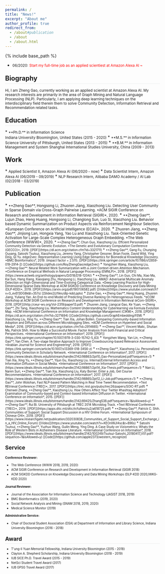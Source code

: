 ```yaml
---
permalink: /
title: "News!"
excerpt: "About me"
author_profile: true
redirect_from: 
  - /about#publication
  - /about
  - /about.html
---
```

<style>
.page__content p {
    margin: 0 0 0em;
}
p{
    /*margin: 0;*/
    /*padding: -30;*/
    /*line-height: 15px;*/
}
a{
	color:#7c1313;
}
ul{
    /*margin: 0;*/
    /*padding: -30;*/
    line-height: 15px;
    margin-block-start: 0em;
    margin-block-end: 0em;
}
ul li, ol li {
    margin-bottom: 0.em;
}
h1, h2, h3, h4, h5, h6 {
	padding-bottom: 0.2em;
	margin: 1em 0 0.5em;
	border-bottom: 2px solid #f2f3f3;
}
</style>
{% include base_path %} 
* <small>06/2020:</small> <small style="color:red">Start my full-time job as an applied scientiest at Amazon Alexa AI ~</small>  
<!-- * <small> 10/2019:</small> <small style="color:red">I am about to graduate in 2020 Spring and will join Amazon Alexa AI as an applied Scientist! </small>   -->
<h2 id="biography"> Biography</h2>  

<small> Hi, I am Zheng Gao, currently working as an applied scientist at Amazon Alexa AI. My research interests are primarily in the area of Graph Mining and Natural Language Processing (NLP). Particularly, I am applying deep learning techniques on the interdisciplinary field therein them to solve Community Detection, Information Retrieval and Recommendation related tasks.</small>

<h2 id="education"> Education</h2>  
* <small>**Ph.D.** in Information Science <br>
    Indiana University Bloomington, United States (2015 - 2020)</small> 
* <small>**M.S.** in Information Science  
    University of Pittsburgh, United States (2013 - 2015)</small>  
* <small>**B.M.** in Information Management and System  
    Shanghai International Studies University, China (2009 - 2013)</small> 

<h2 id="work">Work</h2> 
* <small>Applied Scientist II, Amazon Alexa AI (06/2020 - now)</small> 
* <small>Data Scientist Intern, Amazon Alexa AI (06/2019 - 09/2019)</small>  
* <small>NLP Research Intern, Alibaba DAMO Academy / AI Lab (02/2018 - 03/2019)</small>

<h2 id="publication">Publication</h2> 
* <small>**Zheng Gao**, Hongsong Li, Zhuoren Jiang, Xiaozhong Liu. Detecting User Community in Sparse Domain via Cross-Graph Pairwise Learning. *ACM SIGIR Conference on Research and Development in Information Retrieval (SIGIR)*, 2020.</small>
* <small>**Zheng Gao**, Lujun Zhao, Heng Huang, Hongsong Li, Changlong Sun, Luo Si, Xiaozhong Liu. Behavior based Dynamic Summarization on Product Aspects via Reinforcement Neighbour Selection. *European Conference on Artificial Intelligence (ECAI)*, 2020.</small>
* <small>Zhuoren Jiang, **Zheng Gao**, Jinjiong Lan, Hongxia Yang, Yao Lu and Xiaozhong Liu. Task-Oriented Genetic Activation for Large-Scale Complex Heterogeneous Graph Embedding. *The Web Conference (WWW)*, 2020.
* <small>**Zheng Gao**, Chun Guo, Xiaozhong Liu. Effcient Personalized Community Detection via Genetic Evolution. *The Genetic and Evolutionary Computation Conference (GECCO)*, 2019. [[PDF]](https://dl.acm.org/citation.cfm?id=3321711)</small>
* <small>**Zheng Gao**, Gang Fu, Chunping Ouyang, Satoshi Tsutsui, Xiaozhong Liu, Jeremy Yang, Christopher Gessner, Brian Foote, David Wild, Ying Ding, Qi Yu. edge2vec: Representation Learning Using Edge Semantics for Biomedical Knowledge Discovery. *BMC Bioinformatics*, 2019. (impact factor = 2.511). [[PDF]](https://link.springer.com/article/10.1186/s12859-019-2914-2) [[Code]](https://github.com/RoyZhengGao/edge2vec)</small>
* <small>Yongzhen Wang, Xiaozhong Liu, **Zheng Gao**. Neural Related Work Summarization with a Joint
Context-driven Attention Mechanism. *Conference on Empirical Methods in Natural Language Processing (EMNLP)*, 2018. [[PDF]](https://www.aclweb.org/anthology/papers/D/D18/D18-1204/)</small>
* <small>**Zheng Gao**, Lin Guo, Chi Ma, Xiao Ma, Kai Sun, Hang Xiang, Xiaoqiang Zhu, Hongsong Li,
Xiaozhong Liu. AMAD: Adversarial Multiscale Anomaly Detection on High-Dimensional and Time-Evolving Categorical Data. *Deep Learning Practice for High-Dimensional Sparse Data Workshop at ACM SIGKDD Conference on Knowledge Discovery and Data Mining (DLP-KDD)*, 2019. [[PDF]](https://arxiv.org/pdf/1907.06582.pdf) [[Video]](https://www.youtube.com/watch?v=G_evEf3DG8k&t=357s) [[Slides]](/files/dlp-kdd.pptx)</small>
* <small>Zizhe Gao, **Zheng Gao**, Heng Huang, Zhuoren Jiang, Yuliang Yan. An End-to-end Model of Predicting Diverse Ranking On Heterogeneous Feeds. *eCOM Workshop at ACM SIGIR Conference on Research and Development in Information Retrieval (eCom-SIGIR)*, 2018. [[PDF]](http://ceur-ws.org/Vol-2319/paper13.pdf)</small>
* <small>Zhuoren Jiang, Liangcai Gao, Ke Yuan, **Zheng Gao**, Zhi Tang, Xiaozhong Liu. Mathematics Content Understanding for Cyberlearning via Formula Evolution Map. *ACM International Conference on
Information and Knowledge Management (CIKM)*, 2018. [[PDF]](https://dl.acm.org/citation.cfm?id=3271694) [[Code]](https://github.com/GraphEmbedding/FEM)</small>
* <small>Xiaozhong Liu, Xing Yu, **Zheng Gao**, Tian Xia, Johan Bollen. Comparing Community-based Information Adoption and Diffusion across Different Microblogging Sites. *ACM Conference on Hypertext and Social Media*, 2016. [[PDF]](https://dl.acm.org/citation.cfm?id=2914665)</small>
* <small>**Zheng Gao**, Vincent Malic, Shutian Ma, Patrick Shih. How to Make a Successful Movie: Factor Analysis from both Financial and Critical Perspectives. *International Conference on Information*, 2019. [[PDF]](https://link.springer.com/chapter/10.1007/978-3-030-15742-5_63)</small>
* <small>Yongzhen Wang, Yan Lin, **Zheng Gao**, Yan Chen. A Two-stage Iterative Approach to Improve Crowdsourcing-based Relevance Assessment. *Arabian Journal for Science and Engineering*, 2019. [[PDF]](https://link.springer.com/article/10.1007/s13369-018-3456-z)</small>
* <small>**Zheng Gao**, Xiaozhong Liu. Personalized Community Detection in Scholarly Network. *International Conference on Information*, 2017. [[PDF]](https://www.ideals.illinois.edu/bitstream/handle/2142/98863/2pt10_Gao-Personalized.pdf?sequence=1)</small>
* <small>Tian Xia, Xing Yu, **Zheng Gao**, Yijun Gu, Xiaozhong Liu. Internal/External Information Access
and Information Diffusion in Social Media. *International Conference on Information*, 2017. [[PDF]](https://www.ideals.illinois.edu/bitstream/handle/2142/98867/2pt14_Xia-Thesis.pdf?sequence=1)</small>
* <small>Nan Li, Naren Suri, **Zheng Gao**, Tian Xia, Xiaozhong Liu, Katy Borner. Enter a Job, Get Course
Recommendations. *International Conference on Information*, 2017. [[PDF]](https://www.ideals.illinois.edu/bitstream/handle/2142/98865/2pt12_Li-Job.pdf?sequence=1)</small>
* <small>**Zheng Gao**, John Wolohan, Fast NLP-based Pattern Matching in Real Time Tweet Recommendation. *Text REtrieval Conference (TREC)*, 2017. [[PDF]](https://trec.nist.gov/pubs/trec26/papers/SOIC-RT.pdf)</small>
* <small>Chenwei Zhang, **Zheng Gao**, Xiaozhong Liu. How Others Affect Your Twitter #hashtag Adoption?
Examination of Community-based and Context-based Information Diffusion in Twitter. *International Conference on Information*, 2015. [[PDF]](https://www.ideals.illinois.edu/bitstream/handle/2142/89425/Zhang538.pdf?sequence=1&isAllowed=y)</small>
* <small>**Zheng Gao**, Rui Bi. University of Pittsburgh at TREC 2014 Microblog Track. *Text REtrieval
Conference (TREC)*, 2014. [[PDF]](https://apps.dtic.mil/dtic/tr/fulltext/u2/a618725.pdf)</small>
* <small>**Zheng Gao**, Patrick C. Shih. Communities of Support: Social Support Discussion in a HIV Online Forum. *International Symposium of Chinese CHI*, 2019. [[PDF]](https://www.researchgate.net/publication/332030838_Communities_of_Support_Social_Support_Exchange_in_a_HIV_Online_Forum) [[Video]](https://www.youtube.com/watch?v=KEOnlWJI4sc&t=896s)</small>
* <small>Satoshi Tsutsui, **Zheng Gao**, Yuzhuo Wang, Guilin Meng, Ying Ding. A Case Study on Viziometrics: Whats the Role of Western Blots in Alzheimers Disease Literature. *International Conference on Information*, 2018. [[PDF]](https://www.ideals.illinois.edu/bitstream/handle/2142/100249/Tsutsui-Satoshi_20180417_V01.pdf?sequence=1&isAllowed=y) [[Code]](https://github.com/apple2373/western_recognize)</small>


<h2 id="service">Service</h2>  

<small>**Conference Reviewer:**</small>   
* <small>The Web Conference (WWW 2018, 2019, 2020)</small>  
* <small>ACM SIGIR Conference on Research and Development in Information Retrieval (SIGIR 2018)</small>  
* <small>ACM SIGKDD Conference on Knowledge Discovery and Data Mining Workshops (DLP-KDD 2020,IWKG-KDD 2020)</small> 

<small>**Journal Reviewer:**</small>  
* <small>Journal of the Association for Information Science and Technology (JASIST 2018, 2019)</small>
* <small>BMC Bioinformatics (2019, 2020)</small> 
* <small>Social Network Analysis and Mining (SNAM 2018, 2019, 2020)</small> 
* <small>Medical Science Monitor (2019)</small> 

<small>**Administrative Service:**</small>    
* <small>Chair of Doctoral Student Association (DSA) at Department of Information and Library Science, Indiana University Bloomington (2016 - 2018) </small>
<h2 id="award"> Award</h2> 

* <small>T'ung-li Yuan Memorial Fellowship, Indiana University Bloomington (2015 - 2018)</small>
* <small>Clayton A. Shepherd Scholarship, Indiana University Bloomington (2018 - 2019) </small>
* <small>IUB SICE Ph.D. Travel Award (2015 - 2019)</small>
* <small>NetSci Student Travel Award (2017) </small>
* <small>IUB GPSG Travel Award (2017) </small>



















































